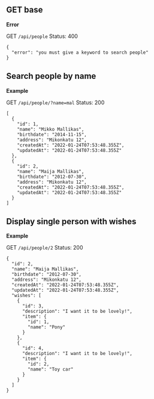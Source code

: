 ## GET base

**Error**

GET `/api/people`
Status: 400

```
{
  "error": "you must give a keyword to search people"
}
```

## Search people by name

**Example**

GET `/api/people/?name=mal`
Status: 200

```
[
  {
    "id": 1,
    "name": "Mikko Mallikas",
    "birthdate": "2014-11-15",
    "address": "Mikonkatu 12",
    "createdAt": "2022-01-24T07:53:48.355Z",
    "updatedAt": "2022-01-24T07:53:48.355Z"
  },
  {
    "id": 2,
    "name": "Maija Mallikas",
    "birthdate": "2012-07-30",
    "address": "Mikonkatu 12",
    "createdAt": "2022-01-24T07:53:48.355Z",
    "updatedAt": "2022-01-24T07:53:48.355Z"
  }
]
```

## Display single person with wishes

**Example**

GET `/api/people/2`
Status: 200

```
{
  "id": 2,
  "name": "Maija Mallikas",
  "birthdate": "2012-07-30",
  "address": "Mikonkatu 12",
  "createdAt": "2022-01-24T07:53:48.355Z",
  "updatedAt": "2022-01-24T07:53:48.355Z",
  "wishes": [
    {
      "id": 3,
      "description": "I want it to be lovely!",
      "item": {
        "id": 1,
        "name": "Pony"
      }
    },
    {
      "id": 4,
      "description": "I want it to be lovely!",
      "item": {
        "id": 2,
        "name": "Toy car"
      }
    }
  ]
}
```
